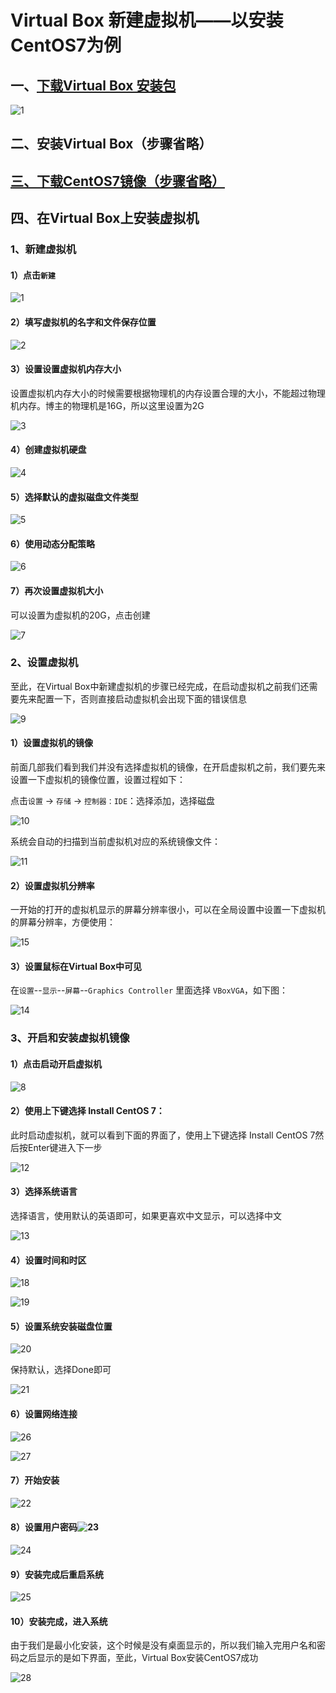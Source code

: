 # Virtual Box 新建虚拟机——以安装CentOS7为例


## 一、[下载Virtual Box 安装包](https://www.virtualbox.org/wiki/Downloads)

![1](\\img\0.png)

## 二、安装Virtual Box（步骤省略）

## [三、下载CentOS7镜像（步骤省略）](http://mirrors.aliyun.com/centos/7/isos/x86_64/)

## 四、在Virtual Box上安装虚拟机

### 1、新建虚拟机

#### 1）点击`新建`

![1](\\img\1.png)

#### 2）填写虚拟机的名字和文件保存位置

![2](\\img\2.png)

#### 3）设置设置虚拟机内存大小

设置虚拟机内存大小的时候需要根据物理机的内存设置合理的大小，不能超过物理机内存。博主的物理机是16G，所以这里设置为2G

![3](\\img\3.png)

#### 4）创建虚拟机硬盘

![4](\\img\4.png)

#### 5）选择默认的虚拟磁盘文件类型

![5](\\img\5.png)

#### 6）使用动态分配策略

![6](\\img\6.png)

#### 7）再次设置虚拟机大小

可以设置为虚拟机的20G，点击创建

![7](\\img\7.png)

### 2、设置虚拟机

至此，在Virtual Box中新建虚拟机的步骤已经完成，在启动虚拟机之前我们还需要先来配置一下，否则直接启动虚拟机会出现下面的错误信息

![9](\\img\9.png)

#### 1）设置虚拟机的镜像

前面几部我们看到我们并没有选择虚拟机的镜像，在开启虚拟机之前，我们要先来设置一下虚拟机的镜像位置，设置过程如下：

点击`设置` → `存储` → `控制器：IDE`：选择添加，选择磁盘

![10](\\img\10.png)

系统会自动的扫描到当前虚拟机对应的系统镜像文件：

![11](\\img\11.png)

#### 2）设置虚拟机分辨率

一开始的打开的虚拟机显示的屏幕分辨率很小，可以在全局设置中设置一下虚拟机的屏幕分辨率，方便使用：

![15](\\img\15.png)

#### 3）设置鼠标在Virtual Box中可见

在`设置`--`显示`--`屏幕`--`Graphics Controller` 里面选择 `VBoxVGA`，如下图：

![14](\\img\14.png)

### 3、开启和安装虚拟机镜像

#### 1）点击启动开启虚拟机

![8](\\img\8.png)

#### 2）使用上下键选择 Install CentOS 7：

此时启动虚拟机，就可以看到下面的界面了，使用上下键选择 Install CentOS 7然后按Enter键进入下一步

![12](\\img\12.png)

#### 3）选择系统语言

选择语言，使用默认的英语即可，如果更喜欢中文显示，可以选择中文

![13](\\img\13.png)

#### 4）设置时间和时区

![18](\\img\18.png)

![19](\\img\19.png)

####  5）设置系统安装磁盘位置

![20](\\img\20.png)

保持默认，选择Done即可

![21](\\img\21.png)

####  6）设置网络连接

![26](\\img\26.png)

![27](\\img\27.png)

####  7）开始安装

![22](\\img\22.png)

####  8）设置用户密码![23](\\img\23.png)

![24](\\img\24.png)

####  9）安装完成后重启系统

![25](\\img\25.png)

#### 10）安装完成，进入系统

由于我们是最小化安装，这个时候是没有桌面显示的，所以我们输入完用户名和密码之后显示的是如下界面，至此，Virtual Box安装CentOS7成功

![28](\\img\28.png)
